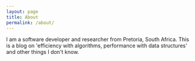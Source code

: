 ```yaml
---
layout: page
title: About
permalink: /about/
---
```


I am a software developer and researcher from Pretoria, South Africa. This is a blog on 'efficiency with algorithms, performance with data structures' and other things I don't know. 

<a href="https://github.com/bduvenhage" title="bduvenhage"><svg class="svg-icon grey"><use xlink:href="{{ '/assets/minima-social-icons.svg#github' | relative_url }}"></use></svg></a> <a href="https://www.linkedin.com/in/bernardtduvenhage" title="bernardtduvenhage"><svg class="svg-icon grey"><use xlink:href="{{ '/assets/minima-social-icons.svg#linkedin' | relative_url }}"></use></svg></a> <a href="https://twitter.com/bernardt_d" title="bernardt_d"><svg class="svg-icon grey"><use xlink:href="{{ '/assets/minima-social-icons.svg#twitter' | relative_url }}"></use></svg></a>

